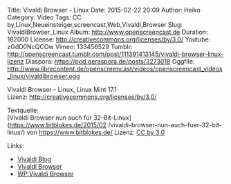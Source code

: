 Title: Vivaldi Browser - Linux
Date: 2015-02-22 20:09
Author: Heiko
Category: Video
Tags: CC by,Linux,Neueinsteiger,screencast,Web,Vivaldi,Browser
Slug: VivaldiBrowser_Linux
Album: http://www.openscreencast.de
Duration: 182000
License: http://creativecommons.org/licenses/by/3.0/
Youtube: zGdD0NcQCOw
Vimeo: 133456529
Tumblr: http://openscreencast.tumblr.com/post/111391413145/vivaldi-browser-linux-lizenz
Diaspora: https://pod.geraspora.de/posts/3273018
Oggfile: http://www.librecontent.de/openscreencast/videos/openscreencast_videos_linux/vivaldibrowser.ogg

Vivaldi Browser - Linux, Linux Mint 17.1  
Lizenz: <http://creativecommons.org/licenses/by/3.0/>  
  
Textquelle:  
[Vivaldi Browser nun auch für 32-Bit-Linux](https://www.bitblokes.de/2015/02
/vivaldi-browser-nun-auch-fuer-32-bit-linux/) von <https://www.bitblokes.de/>
Lizenz: [CC by 3.0](http://creativecommons.org/licenses/by/3.0/)

Links:

  * [Vivaldi Blog](https://vivaldi.net/blogs/teamblog/ "Link zu vivaldi.net" )
  * [Vivaldi Browser](https://vivaldi.com/ "Link zu vivaldi.com/" )
  * [WP:Vivaldi Browser](http://en.wikipedia.org/wiki/Vivaldi_%28web_browser%29 "Link zu wikipedia.org" )

